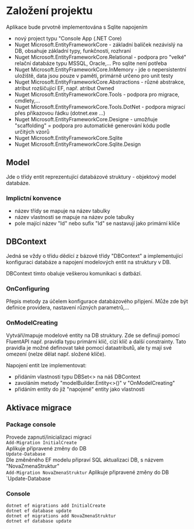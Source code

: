 # Založení projektu
Aplikace bude prvotně implementována s Sqlite napojením

* nový project typu "Console App (.NET Core)
* Nuget Microsoft.EntityFrameworkCore - základní balíček nezávislý na DB, obsahuje základní typy, funkčnosti, rozhraní
* Nuget Microsoft.EntityFrameworkCore.Relational - podpora pro "velké" relační databáze typu MSSQL, Oracle,... Pro sqlite není potřeba
* Nuget Microsoft.EntityFrameworkCore.InMemory - jde o nepersistentní uložiště, data jsou pouze v paměti, primárně určeno pro unit testy
* Nuget Microsoft.EntityFrameworkCore.Abstractions - různé abstrakce, atribut rozšičující EF, např. atribut Owned
* Nuget Microsoft.EntityFrameworkCore.Tools - podpora pro migrace, cmdlety,...
* Nuget Microsoft.EntityFrameworkCore.Tools.DotNet - podpora migrací přes příkazovou řádku (dotnet.exe ...)
* Nuget Microsoft.EntityFrameworkCore.Designe - umožňuje "scaffolding" = podpora pro automatické generování kódu podle určitých vzorů
* Nuget Microsoft.EntityFrameworkCore.Sqlite
* Nuget Microsoft.EntityFrameworkCore.Sqlite.Design

## Model
Jde o třídy entit reprezentující databázové struktury - objektový model databáze.

### Implictní konvence
* název třídy se mapuje na název tabulky
* název vlastnosti se mapuje na název pole tabulky
* pole mající název "Id" nebo sufix "Id" se nastavují jako primární klíče

## DBContext
Jedná se vždy o třídu dědící z bázové třídy "DBContext" a implementující konfiguraci databáze a napojení modelových entit na struktury v DB.

DBContext tímto obaluje veškerou komunikaci s datbází.

### OnConfiguring
Přepis metody za účelem konfigurace databázového připjení. Může zde být definice providera, nastavení různých parametrů,...

### OnModelCreating
Vytváří/mapuje modelové entity na DB struktury. Zde se definují pomocí FluentAPI např. pravidla typu primární klíč, cizí klíč a další constrainty. Tato pravidla je možné definovat také pomocí dataatributů, ale ty mají své omezení (nelze dělat např. složené klíče).

Napojení entit lze implementovat:
* přidáním vlastnosti typu DBSet<> na náš DBContext
* zavoláním metody "modelBuilder.Entity<>()" v "OnModelCreating"
* přidáním entity do již "napojené" entity jako vlastnosti

## Aktivace migrace
### Package console
Provede zapnutí/inicializaci migrací<br/>
`Add-Migration InitialCreate`<br/>
Aplikuje připravené změny do DB<br/>
`Update-Database`<br/>
Dle změněného EF modelu připraví SQL aktualizaci DB, s názvem "NovaZmenaStruktur"<br/>
`Add-Migration NovaZmenaStruktur`
Aplikuje připravené změny do DB<br/>
`Update-Database

### Console
`dotnet ef migrations add InitialCreate`<br/>
`dotnet ef database update`<br/>
`dotnet ef migrations add NovaZmenaStruktur`<br/>
`dotnet ef database update`

